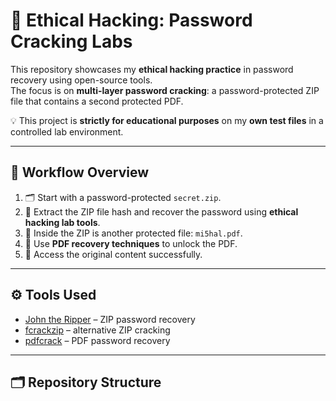 # 🔐 Ethical Hacking: Password Cracking Labs  

This repository showcases my **ethical hacking practice** in password recovery using open-source tools.  
The focus is on **multi-layer password cracking**: a password-protected ZIP file that contains a second protected PDF.  

💡 This project is **strictly for educational purposes** on my **own test files** in a controlled lab environment.  

---

## 📂 Workflow Overview  

1. 🗂️ Start with a password-protected `secret.zip`.  
2. 🔑 Extract the ZIP file hash and recover the password using **ethical hacking lab tools**.  
3. 📑 Inside the ZIP is another protected file: `mi5hal.pdf`.  
4. 🧩 Use **PDF recovery techniques** to unlock the PDF.  
5. 🎯 Access the original content successfully.  

---

## ⚙️ Tools Used  

- [John the Ripper](https://www.openwall.com/john/) – ZIP password recovery  
- [fcrackzip](https://manpages.debian.org/fcrackzip) – alternative ZIP cracking  
- [pdfcrack](http://pdfcrack.sourceforge.net/) – PDF password recovery  

---

## 🗂️ Repository Structure  

